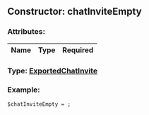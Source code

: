 ## Constructor: chatInviteEmpty  

### Attributes:

| Name     |    Type       | Required |
|----------|:-------------:|---------:|


### Type: [ExportedChatInvite](../types/ExportedChatInvite.md)

### Example:


```
$chatInviteEmpty = ;
```